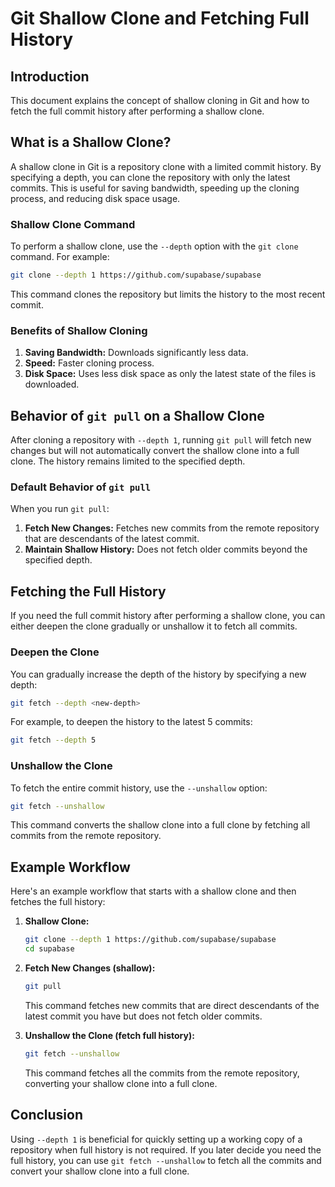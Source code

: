 # Git Shallow Clone and Fetching Full History

## Introduction

This document explains the concept of shallow cloning in Git and how to fetch the full commit history after performing a shallow clone. 

## What is a Shallow Clone?

A shallow clone in Git is a repository clone with a limited commit history. By specifying a depth, you can clone the repository with only the latest commits. This is useful for saving bandwidth, speeding up the cloning process, and reducing disk space usage.

### Shallow Clone Command

To perform a shallow clone, use the `--depth` option with the `git clone` command. For example:

```bash
git clone --depth 1 https://github.com/supabase/supabase
```

This command clones the repository but limits the history to the most recent commit.

### Benefits of Shallow Cloning

1. **Saving Bandwidth:** Downloads significantly less data.
2. **Speed:** Faster cloning process.
3. **Disk Space:** Uses less disk space as only the latest state of the files is downloaded.

## Behavior of `git pull` on a Shallow Clone

After cloning a repository with `--depth 1`, running `git pull` will fetch new changes but will not automatically convert the shallow clone into a full clone. The history remains limited to the specified depth.

### Default Behavior of `git pull`

When you run `git pull`:

1. **Fetch New Changes:** Fetches new commits from the remote repository that are descendants of the latest commit.
2. **Maintain Shallow History:** Does not fetch older commits beyond the specified depth.

## Fetching the Full History

If you need the full commit history after performing a shallow clone, you can either deepen the clone gradually or unshallow it to fetch all commits.

### Deepen the Clone

You can gradually increase the depth of the history by specifying a new depth:

```bash
git fetch --depth <new-depth>
```

For example, to deepen the history to the latest 5 commits:

```bash
git fetch --depth 5
```

### Unshallow the Clone

To fetch the entire commit history, use the `--unshallow` option:

```bash
git fetch --unshallow
```

This command converts the shallow clone into a full clone by fetching all commits from the remote repository.

## Example Workflow

Here's an example workflow that starts with a shallow clone and then fetches the full history:

1. **Shallow Clone:**
   ```bash
   git clone --depth 1 https://github.com/supabase/supabase
   cd supabase
   ```

2. **Fetch New Changes (shallow):**
   ```bash
   git pull
   ```
   This command fetches new commits that are direct descendants of the latest commit you have but does not fetch older commits.

3. **Unshallow the Clone (fetch full history):**
   ```bash
   git fetch --unshallow
   ```
   This command fetches all the commits from the remote repository, converting your shallow clone into a full clone.

## Conclusion

Using `--depth 1` is beneficial for quickly setting up a working copy of a repository when full history is not required. If you later decide you need the full history, you can use `git fetch --unshallow` to fetch all the commits and convert your shallow clone into a full clone.
